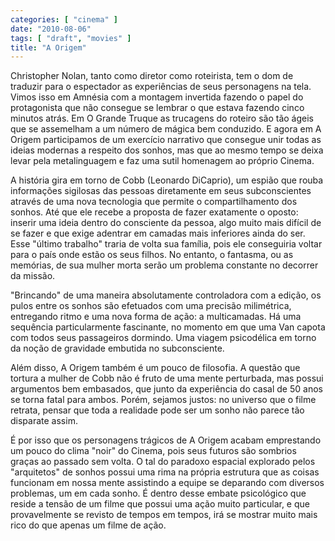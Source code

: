 ```yaml
---
categories: [ "cinema" ]
date: "2010-08-06"
tags: [ "draft", "movies" ]
title: "A Origem"
---
```

Christopher Nolan, tanto como diretor como roteirista, tem o dom de
traduzir para o espectador as experiências de seus personagens na
tela. Vimos isso em Amnésia com a montagem invertida fazendo o papel
do protagonista que não consegue se lembrar o que estava fazendo cinco
minutos atrás. Em O Grande Truque as trucagens do roteiro são tão
ágeis que se assemelham a um número de mágica bem conduzido. E agora em
A Origem participamos de um exercício narrativo que consegue unir todas
as ideias modernas a respeito dos sonhos, mas que ao mesmo tempo se deixa
levar pela metalinguagem e faz uma sutil homenagem ao próprio Cinema.

A história gira em torno de Cobb (Leonardo DiCaprio), um espião
que rouba informações sigilosas das pessoas diretamente em
seus subconscientes através de uma nova tecnologia que permite o
compartilhamento dos sonhos. Até que ele recebe a proposta de fazer
exatamente o oposto: inserir uma ideia dentro do consciente da pessoa,
algo muito mais difícil de se fazer e que exige adentrar em camadas
mais inferiores ainda do ser. Esse "último trabalho" traria de volta
sua família, pois ele conseguiria voltar para o país onde estão os
seus filhos. No entanto, o fantasma, ou as memórias, de sua mulher
morta serão um problema constante no decorrer da missão.

"Brincando" de uma maneira absolutamente controladora com a edição,
os pulos entre os sonhos são efetuados com uma precisão milimétrica,
entregando ritmo e uma nova forma de ação: a multicamadas. Há uma
sequência particularmente fascinante, no momento em que uma Van capota
com todos seus passageiros dormindo. Uma viagem psicodélica em torno
da noção de gravidade embutida no subconsciente.

Além disso, A Origem também é um pouco de filosofia. A questão que
tortura a mulher de Cobb não é fruto de uma mente perturbada, mas
possui argumentos bem embasados, que junto da experiência do casal de
50 anos se torna fatal para ambos. Porém, sejamos justos: no universo
que o filme retrata, pensar que toda a realidade pode ser um sonho não
parece tão disparate assim.

É por isso que os personagens trágicos de A Origem acabam emprestando
um pouco do clima "noir" do Cinema, pois seus futuros são sombrios
graças ao passado sem volta. O tal do paradoxo espacial explorado pelos
"arquitetos" de sonhos possui uma rima na própria estrutura que as coisas
funcionam em nossa mente assistindo a equipe se deparando com diversos
problemas, um em cada sonho. É dentro desse embate psicológico que
reside a tensão de um filme que possui uma ação muito particular,
e que provavelmente se revisto de tempos em tempos, irá se mostrar
muito mais rico do que apenas um filme de ação.
